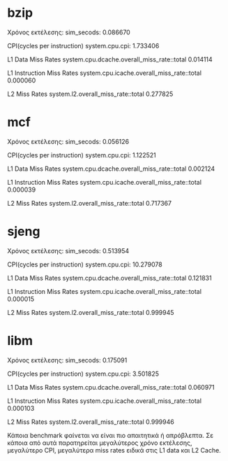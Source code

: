 # bzip
Χρόνος εκτέλεσης:
sim_secods: 0.086670

CPI(cycles per instruction)
system.cpu.cpi: 1.733406

L1 Data Miss Rates
system.cpu.dcache.overall_miss_rate::total 0.014114

L1 Instruction Miss Rates
system.cpu.icache.overall_miss_rate::total 0.000060

L2 Miss Rates
system.l2.overall_miss_rate::total  0.277825


# mcf
Χρόνος εκτέλεσης:
sim_secods: 0.056126

CPI(cycles per instruction)
system.cpu.cpi: 1.122521

L1 Data Miss Rates
system.cpu.dcache.overall_miss_rate::total 0.002124

L1 Instruction Miss Rates
system.cpu.icache.overall_miss_rate::total 0.000039 

L2 Miss Rates
system.l2.overall_miss_rate::total 0.717367




# sjeng
Χρόνος εκτέλεσης:
sim_secods: 0.513954

CPI(cycles per instruction)
system.cpu.cpi: 10.279078 

L1 Data Miss Rates
system.cpu.dcache.overall_miss_rate::total 0.121831

L1 Instruction Miss Rates
system.cpu.icache.overall_miss_rate::total 0.000015

L2 Miss Rates
system.l2.overall_miss_rate::total 0.999945



# libm
Χρόνος εκτέλεσης:
sim_secods: 0.175091

CPI(cycles per instruction)
system.cpu.cpi: 3.501825

L1 Data Miss Rates
system.cpu.dcache.overall_miss_rate::total 0.060971

L1 Instruction Miss Rates
system.cpu.icache.overall_miss_rate::total 0.000103

L2 Miss Rates
system.l2.overall_miss_rate::total 0.999946

Κάποια benchmark φαίνεται να είναι πιο απαιτητικά ή απρόβλεπτα. Σε κάποια από αυτά παρατηρείται μεγαλύτερος χρόνο εκτέλεσης, μεγαλύτερο CPI, μεγαλύτερα miss rates ειδικά στις L1 data και L2 Cache.

